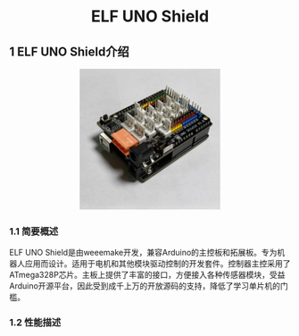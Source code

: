 <div align=center>
<h1 class="text-center">ELF UNO Shield</h1>
</div>


  

## 1 ELF UNO Shield介绍
<div align=center>
<img src="docs/electronic_modules/main_control_board/elf_uno_shield/UNO_Shield.jpg" width="50%">
</div>



### 1.1 简要概述
ELF UNO Shield是由weeemake开发，兼容Arduino的主控板和拓展板。专为机器人应用而设计。适用于电机和其他模块驱动控制的开发套件。控制器主控采用了ATmega328P芯片。主板上提供了丰富的接口，方便接入各种传感器模块，受益Arduino开源平台，因此受到成千上万的开放源码的支持，降低了学习单片机的门槛。


### 1.2 性能描述
